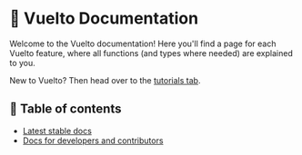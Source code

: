 # 📄 Vuelto Documentation

Welcome to the Vuelto documentation! Here you'll find a page for each Vuelto feature, where all functions (and types where needed) are explained to you.

New to Vuelto? Then head over to the [tutorials tab](../tutorials/index.md).

## 📑 Table of contents

- [Latest stable docs](latest/renderer.md)
- [Docs for developers and contributors](developers/index.md)
